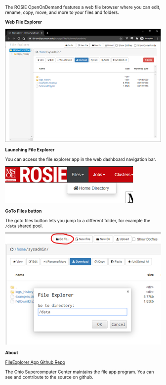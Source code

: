 The ROSIE OpenOnDemand features a web file browser where you can edit, rename, copy, move, and more to your files and folders.

**Web File Explorer**

![Files View](../_images/files_app_screenshot.png)

**Launching File Explorer**

You can access the file explorer app in the web dashboard navigation bar.

![Files View](../_images/files_launch.png)

**GoTo Files button**

The goto files button lets you jump to a different folder, for example the `/data` shared pool.

![Files Goto Button](../_images/files_goto_button.png)

**About**

[FileExplorer App Github Repo](https://github.com/OSC/ondemand/tree/master/apps/files)

The Ohio Supercomputer Center maintains the file app program. You can see and contribute to the source on github.